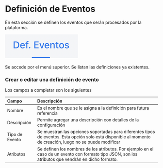 # Definición de Eventos

En esta sección se definen los eventos que serán procesados por la plataforma. 

![](../.gitbook/assets/image%20%281%29.png)

Se accede por el menú superior. Se listan las definiciones ya existentes.

### Crear o editar una definición de evento

Los campos a completar son los siguientes

| Campo | Descripción |
| :--- | :--- |
| Nombre | Es el nombre que se le asigna a la definición para futura referencia |
| Descripción | Permite agregar una descripción con detalles de la configuración |
| Tipo de Evento | Se muestran las opciones soportadas para diferentes tipos de eventos. Esta opción solo está disponible al momento de creación, luego no se puede modificar |
| Atributos | Se definen los nombres de los atributos. Por ejemplo en el caso de un evento con formato tipo JSON, son los atributos que vendrán en dicho formato. |


